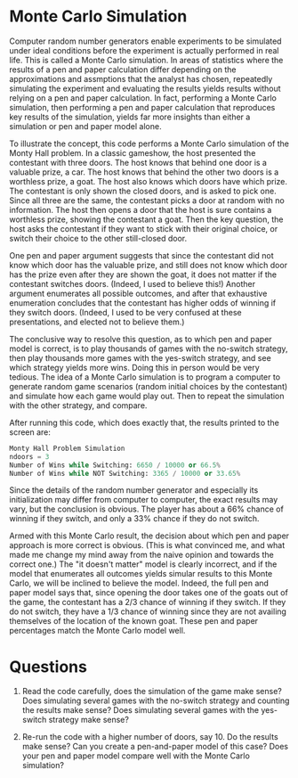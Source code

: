# Monte Carlo Simulation

Computer random number generators enable experiments to be simulated under ideal conditions before the experiment is actually performed in real life. This is called a Monte Carlo simulation. In areas of statistics where the results of a pen and paper calculation differ depending on the approximations and assmptions that the analyst has chosen, repeatedly simulating the experiment and evaluating the results yields results without relying on a pen and paper calculation. In fact, performing a Monte Carlo simulation, then performing a pen and paper calculation that reproduces key results of the simulation, yields far more insights than either a simulation or pen and paper model alone.

To illustrate the concept, this code performs a Monte Carlo simulation of the Monty Hall problem. In a classic gameshow, the host presented the contestant with three doors. The host knows that behind one door is a valuable prize, a car. The host knows that behind the other two doors is a worthless prize, a goat. The host also knows which doors have which prize. The contestant is only shown the closed doors, and is asked to pick one. Since all three are the same, the contestant picks a door at random with no information. The host then opens a door that the host is sure contains a worthless prize, showing the contestant a goat. Then the key question, the host asks the contestant if they want to stick with their original choice, or switch their choice to the other still-closed door.

One pen and paper argument suggests that since the contestant did not know which door has the valuable prize, and still does not know which door has the prize even after they are shown the goat, it does not matter if the contestant switches doors. (Indeed, I used to believe this!) Another argument enumerates all possible outcomes, and after that exhaustive enumeration concludes that the contestant has higher odds of winning if they switch doors. (Indeed, I used to be very confused at these presentations, and elected not to believe them.)

The conclusive way to resolve this question, as to which pen and paper model is correct, is to play thousands of games with the no-switch strategy, then play thousands more games with the yes-switch strategy, and see which strategy yields more wins. Doing this in person would be very tedious. The idea of a Monte Carlo simulation is to program a computer to generate random game scenarios (random initial choices by the contestant) and simulate how each game would play out. Then to repeat the simulation with the other strategy, and compare.

After running this code, which does exactly that, the results printed to the screen are:

```python
Monty Hall Problem Simulation
ndoors = 3
Number of Wins while Switching: 6650 / 10000 or 66.5%
Number of Wins while NOT Switching: 3365 / 10000 or 33.65%
```

Since the details of the random number generator and especially its initialization may differ from computer to computer, the exact results may vary, but the conclusion is obvious. The player has about a 66% chance of winning if they switch, and only a 33% chance if they do not switch.

Armed with this Monte Carlo result, the decision about which pen and paper approach is more correct is obvious. (This is what convinced me, and what made me change my mind away from the naive opinion and towards the correct one.) The "it doesn't matter" model is clearly incorrect, and if the model that enumerates all outcomes yields simular results to this Monte Carlo, we will be inclined to believe the model. Indeed, the full pen and paper model says that, since opening the door takes one of the goats out of the game, the contestant has a 2/3 chance of winning if they switch. If they do not switch, they have a 1/3 chance of winning since they are not availing themselves of the location of the known goat. These pen and paper percentages match the Monte Carlo model well.

# Questions

1) Read the code carefully, does the simulation of the game make sense? Does simulating several games with the no-switch strategy and counting the results make sense? Does simulating several games with the yes-switch strategy make sense?

2) Re-run the code with a higher number of doors, say 10. Do the results make sense? Can you create a pen-and-paper model of this case? Does your pen and paper model compare well with the Monte Carlo simulation?

